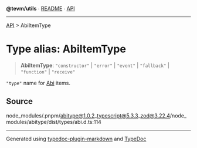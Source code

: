 **@tevm/utils** ∙ [README](../README.md) ∙ [API](../API.md)

***

[API](../API.md) > AbiItemType

# Type alias: AbiItemType

> **AbiItemType**: `"constructor"` \| `"error"` \| `"event"` \| `"fallback"` \| `"function"` \| `"receive"`

`"type"` name for [Abi](Abi.md) items.

## Source

node\_modules/.pnpm/abitype@1.0.2\_typescript@5.3.3\_zod@3.22.4/node\_modules/abitype/dist/types/abi.d.ts:114

***
Generated using [typedoc-plugin-markdown](https://www.npmjs.com/package/typedoc-plugin-markdown) and [TypeDoc](https://typedoc.org/)

